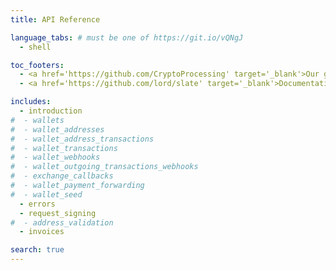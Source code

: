```yaml
---
title: API Reference

language_tabs: # must be one of https://git.io/vQNgJ
  - shell

toc_footers:
  - <a href='https://github.com/CryptoProcessing' target='_blank'>Our github</a>
  - <a href='https://github.com/lord/slate' target='_blank'>Documentation Powered by Slate</a>

includes:
  - introduction
#  - wallets
#  - wallet_addresses
#  - wallet_address_transactions
#  - wallet_transactions
#  - wallet_webhooks
#  - wallet_outgoing_transactions_webhooks
#  - exchange_callbacks
#  - wallet_payment_forwarding
#  - wallet_seed
  - errors
  - request_signing 
#  - address_validation
  - invoices

search: true
---
```




